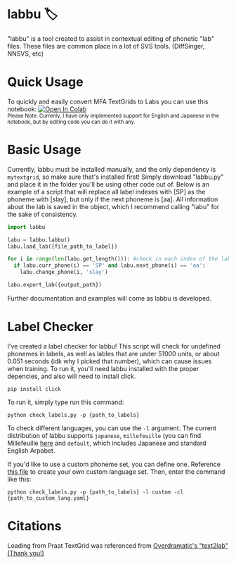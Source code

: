 # labbu 🏷️
"labbu" is a tool created to assist in contextual editing of phonetic "lab" files. These files are common place in a lot of SVS tools. (DiffSinger, NNSVS, etc)
# Quick Usage
To quickly and easily convert MFA TextGrids to Labs you can use this notebook:   [![Open In Colab](https://colab.research.google.com/assets/colab-badge.svg)](https://colab.research.google.com/drive/1_U8sEel7T8QAYBi3nrwTucnG4marIfxb?usp=sharing)<br>
<sub>Please Note: Currenly, I have only implemented support for English and Japanese in the notebook, but by editing code you can do it with any.</sub>
# Basic Usage
Currently, labbu must be installed manually, and the only dependency is ```mytextgrid```, so make sure that's installed first! Simply download "labbu.py" and place it in the folder you'll be using other code out of. Below is an example of a script that will replace all label indexes with [SP] as the phoneme with [slay], but only if the next phoneme is [aa]. All information about the lab is saved in the object, which I recommend calling "labu" for the sake of consistency.
```python
import labbu

labu = labbu.labbu()
labu.load_lab({file_path_to_label})

for i in range(len(labu.get_length())): #check in each index of the lab file
  if labu.curr_phone(i) == 'SP' and labu.next_phone(i) == 'aa':
    labu.change_phone(i, 'slay')

labu.export_lab({output_path})
```
Further documentation and examples will come as labbu is developed.

# Label Checker
I've created a label checker for labbu! This script will check for undefined phonemes in labels, as well as lables that are under 51000 units, or about 0.051 seconds (idk why I picked that number), which can cause issues when training. To run it, you'll need labbu installed with the proper depencies, and also will need to install click.

`pip install click`

To run it, simply type run this command:

`python check_labels.py -p {path_to_labels}`

To check different languages, you can use the `-l` argument. The current distribution of labbu supports `japanese`, `millefeuille` (you can find Millefeuille [here](https://github.com/imsupposedto/Millefeuille-DiffSinger-French/tree/main) and `default`, which includes Japanese and standard English Arpabet.

If you'd like to use a custom phoneme set, you can define one. Reference [this file](custom_language.yaml) to create your own custom language set. Then, enter the command like this:

`python check_labels.py -p {path_to_labels} -l custom -cl {path_to_custom_lang.yaml}`

# Citations
Loading from Praat TextGrid was referenced from [Overdramatic's "text2lab" (Thank you!)](https://github.com/overdramatic/text2lab)
